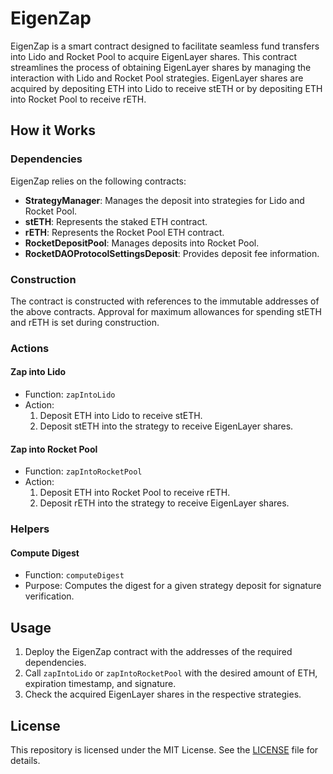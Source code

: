 # EigenZap

EigenZap is a smart contract designed to facilitate seamless fund transfers into Lido and Rocket Pool to acquire EigenLayer shares. This contract streamlines the process of obtaining EigenLayer shares by managing the interaction with Lido and Rocket Pool strategies. EigenLayer shares are acquired by depositing ETH into Lido to receive stETH or by depositing ETH into Rocket Pool to receive rETH.

## How it Works

### Dependencies

EigenZap relies on the following contracts:
- **StrategyManager**: Manages the deposit into strategies for Lido and Rocket Pool.
- **stETH**: Represents the staked ETH contract.
- **rETH**: Represents the Rocket Pool ETH contract.
- **RocketDepositPool**: Manages deposits into Rocket Pool.
- **RocketDAOProtocolSettingsDeposit**: Provides deposit fee information.

### Construction

The contract is constructed with references to the immutable addresses of the above contracts. Approval for maximum allowances for spending stETH and rETH is set during construction.

### Actions

#### Zap into Lido
- Function: `zapIntoLido`
- Action:
  1. Deposit ETH into Lido to receive stETH.
  2. Deposit stETH into the strategy to receive EigenLayer shares.

#### Zap into Rocket Pool
- Function: `zapIntoRocketPool`
- Action:
  1. Deposit ETH into Rocket Pool to receive rETH.
  2. Deposit rETH into the strategy to receive EigenLayer shares.

### Helpers

#### Compute Digest
- Function: `computeDigest`
- Purpose: Computes the digest for a given strategy deposit for signature verification.

## Usage

1. Deploy the EigenZap contract with the addresses of the required dependencies.
2. Call `zapIntoLido` or `zapIntoRocketPool` with the desired amount of ETH, expiration timestamp, and signature.
3. Check the acquired EigenLayer shares in the respective strategies.

## License

This repository is licensed under the MIT License. See the [LICENSE](LICENSE) file for details.
